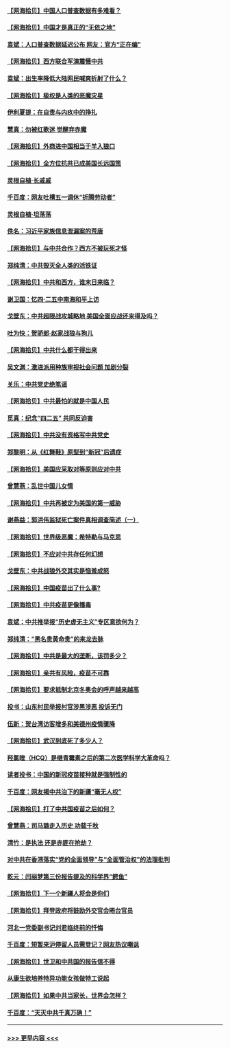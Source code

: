 #### [【网海拾贝】中国人口普查数据有多难看？](../pages/nsc993/n12917822.md?t=05012001) 
#### [【网海拾贝】中国才是真正的“无依之地”](../pages/nsc993/n12915845.md?t=05012001) 
#### [袁斌：人口普查数据延迟公布 网友：官方“正在编”](../pages/nsc993/n12915748.md?t=05012001) 
#### [【网海拾贝】西方联合军演震慑中共](../pages/nsc993/n12913466.md?t=05012001) 
#### [袁斌：出生率降低大陆网民喊爽折射了什么？](../pages/nsc993/n12913365.md?t=05012001) 
#### [【网海拾贝】极权是人类的恶魔灾星](../pages/nsc993/n12910697.md?t=05012001) 
#### [伊利夏提：在自责与内疚中的挣扎](../pages/nsc993/n12910493.md?t=05012001) 
#### [慧真：勿被红歌迷 觉醒弃赤魔](../pages/nsc993/n12910485.md?t=05012001) 
#### [【网海拾贝】外商进中国相当于羊入狼口](../pages/nsc993/n12908274.md?t=05012001) 
#### [【网海拾贝】全方位抗共已成美国长远国策](../pages/nsc993/n12906878.md?t=05012001) 
#### [灵根自植‧长戚戚](../pages/nsc993/n12905585.md?t=05012001) 
#### [千百度：网友吐槽五一调休“折腾劳动者”](../pages/nsc993/n12905934.md?t=05012001) 
#### [灵根自植‧坦荡荡](../pages/nsc993/n12905562.md?t=05012001) 
#### [佚名：习近平家族信息泄漏案的荒唐](../pages/nsc993/n12904705.md?t=05012001) 
#### [【网海拾贝】与中共合作？西方不被玩死才怪](../pages/nsc993/n12903873.md?t=05012001) 
#### [郑纯清：中共毁灭全人类的活铁证](../pages/nsc993/n12903785.md?t=05012001) 
#### [【网海拾贝】中共和西方，谁末日来临？](../pages/nsc993/n12903482.md?t=05012001) 
#### [谢卫国：忆四‧二五中南海和平上访](../pages/nsc993/n12902192.md?t=05012001) 
#### [戈壁东：中共超限战攻城略地 美国全面应战还来得及吗？](../pages/nsc993/n12902297.md?t=05012001) 
#### [吐为快：贺骄郎‧赵家战狼与狗儿](../pages/nsc993/n12902280.md?t=05012001) 
#### [【网海拾贝】中共什么都干得出来](../pages/nsc993/n12897500.md?t=05012001) 
#### [吴文渊：激进派用种族审视社会问题 加剧分裂](../pages/nsc993/n12893881.md?t=05012001) 
#### [关乐：中共党史绝笔谣](../pages/nsc993/n12897270.md?t=05012001) 
#### [【网海拾贝】中共最怕的就是中国人民](../pages/nsc993/n12894705.md?t=05012001) 
#### [觅真：纪念“四二五” 共同反迫害](../pages/nsc993/n12894553.md?t=05012001) 
#### [【网海拾贝】中共没有资格写中共党史](../pages/nsc993/n12892231.md?t=05012001) 
#### [郑黎明：从《红舞鞋》原型到“新冠”后遗症](../pages/nsc993/n12890469.md?t=05012001) 
#### [【网海拾贝】美国应采取对等原则应对中共](../pages/nsc993/n12889176.md?t=05012001) 
#### [曾慧燕：乱世中国儿女情](../pages/nsc993/n12887931.md?t=05012001) 
#### [【网海拾贝】中共再被定为美国的第一威胁](../pages/nsc993/n12887580.md?t=05012001) 
#### [谢燕益：郭洪伟监狱死亡案件真相调查简述（一）](../pages/nsc993/n12885648.md?t=05012001) 
#### [【网海拾贝】世界级恶魔：希特勒与马克思](../pages/nsc993/n12884062.md?t=05012001) 
#### [【网海拾贝】不应对中共存任何幻想](../pages/nsc993/n12881460.md?t=05012001) 
#### [戈壁东：中共战狼外交其实是恼羞成怒](../pages/nsc993/n12880392.md?t=05012001) 
#### [【网海拾贝】中国疫苗出了什么事?](../pages/nsc993/n12879124.md?t=05012001) 
#### [【网海拾贝】中共疫苗更像播毒](../pages/nsc993/n12876631.md?t=05012001) 
#### [袁斌：中共推举报“历史虚无主义”专区意欲何为？](../pages/nsc993/n12876530.md?t=05012001) 
#### [郑纯清：“黑名贵黄命贵”的来龙去脉](../pages/nsc993/n12875589.md?t=05012001) 
#### [【网海拾贝】中共是最大的垄断，该罚多少？](../pages/nsc993/n12874006.md?t=05012001) 
#### [【网海拾贝】亲共有风险，疫苗不可靠](../pages/nsc993/n12872224.md?t=05012001) 
#### [【网海拾贝】要求抵制北京冬奥会的呼声越来越高](../pages/nsc993/n12868962.md?t=05012001) 
#### [投书：山东村民举报村官涉黑涉恶 投诉无门](../pages/nsc993/n12869726.md?t=05012001) 
#### [伍新：贺台湾访客增多和美德州疫情骤降](../pages/nsc993/n12865651.md?t=05012001) 
#### [【网海拾贝】武汉到底死了多少人？](../pages/nsc993/n12863707.md?t=05012001) 
#### [羟氯喹（HCQ）是继青霉素之后的第二次医学科学大革命吗？](../pages/nsc993/n12638564.md?t=05012001) 
#### [读者投书：中国的新冠疫苗接种就是强制性的](../pages/nsc993/n12859932.md?t=05012001) 
#### [千百度：网友揭中共治下的新疆“毫无人权”](../pages/nsc993/n12858385.md?t=05012001) 
#### [【网海拾贝】打了中共国疫苗之后如何？](../pages/nsc993/n12857866.md?t=05012001) 
#### [曾慧燕：司马璐走入历史 功载千秋](../pages/nsc993/n12856996.md?t=05012001) 
#### [清竹：是执法 还是赤匪在抢劫？](../pages/nsc993/n12856952.md?t=05012001) 
#### [对中共在香港落实“党的全面领导”与“全面管治权”的法理批判](../pages/nsc993/n12856929.md?t=05012001) 
#### [乾元：闫丽梦第三份报告提及的科学界“鳄鱼”](../pages/nsc993/n12855985.md?t=05012001) 
#### [【网海拾贝】下一个新疆人将会是你们](../pages/nsc993/n12855864.md?t=05012001) 
#### [【网海拾贝】拜登政府将鼓励外交官会晤台官员](../pages/nsc993/n12853615.md?t=05012001) 
#### [河北一党委副书记刘君临终前的忏悔](../pages/nsc993/n12849420.md?t=05012001) 
#### [千百度：短暂来沪停留人员需登记？网友热议嘲讽](../pages/nsc993/n12853497.md?t=05012001) 
#### [【网海拾贝】世卫和中共国的报告信不得](../pages/nsc993/n12850902.md?t=05012001) 
#### [从康生欲培养特异功能女孩做特工说起](../pages/nsc993/n12849289.md?t=05012001) 
#### [【网海拾贝】如果中共当家长，世界会怎样？](../pages/nsc993/n12848436.md?t=05012001) 
#### [千百度：“天灭中共千真万确！”](../pages/nsc993/n12845659.md?t=05012001) 

----
#### [ >>> 更早内容 <<< ](../indexes/nsc993-earlier.md)
